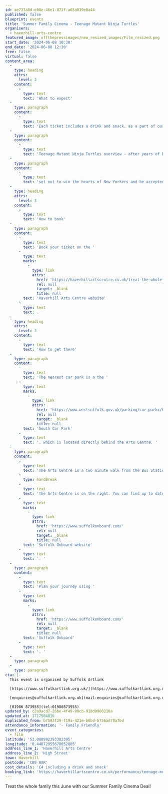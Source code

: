 ```yaml
---
id: ae737a8d-e88e-46e1-873f-a65a039e0a44
published: false
blueprint: events
title: 'Summer Family Cinema - Teenage Mutant Ninja Turtles'
organisers:
  - haverhill-arts-centre
featured_image: offthepressimages/new_resized_images/Film_resized.png
start_date: '2024-06-08 10:30'
end_date: '2024-06-08 12:30'
free: false
virtual: false
content_area:
  -
    type: heading
    attrs:
      level: 3
    content:
      -
        type: text
        text: 'What to expect'
  -
    type: paragraph
    content:
      -
        type: text
        text: 'Each ticket includes a drink and snack, as a part of our summer family film deal.'
  -
    type: paragraph
    content:
      -
        type: text
        text: 'Teenage Mutant Ninja Turtles overview - after years of being sheltered from the human world, the Turtle brothers '
  -
    type: paragraph
    content:
      -
        type: text
        text: 'set out to win the hearts of New Yorkers and be accepted as normal teenagers through heroic acts. Rating - PG'
  -
    type: heading
    attrs:
      level: 3
    content:
      -
        type: text
        text: 'How to book'
  -
    type: paragraph
    content:
      -
        type: text
        text: 'Book your ticket on the '
      -
        type: text
        marks:
          -
            type: link
            attrs:
              href: 'https://haverhillartscentre.co.uk/treat-the-whole-family-this-june-with-our-summer-family-cinema-deal/'
              rel: null
              target: _blank
              title: null
        text: 'Haverhill Arts Centre website'
      -
        type: text
        text: .
  -
    type: heading
    attrs:
      level: 3
    content:
      -
        type: text
        text: 'How to get there'
  -
    type: paragraph
    content:
      -
        type: text
        text: 'The nearest car park is a the '
      -
        type: text
        marks:
          -
            type: link
            attrs:
              href: 'https://www.westsuffolk.gov.uk/parking/car_parks/haverhill-car-parks.cfm'
              rel: null
              target: _blank
              title: null
        text: 'South Car Park'
      -
        type: text
        text: ', which is located directly behind the Arts Centre. '
  -
    type: paragraph
    content:
      -
        type: text
        text: 'The Arts Centre is a two minute walk from the Bus Station on Jubilee Walk. Head for the High Street and turn left.'
      -
        type: hardBreak
      -
        type: text
        text: 'The Arts Centre is on the right. You can find up to date bus times on the '
      -
        type: text
        marks:
          -
            type: link
            attrs:
              href: 'https://www.suffolkonboard.com/'
              rel: null
              target: _blank
              title: null
        text: 'Suffolk Onboard website'
      -
        type: text
        text: '. '
  -
    type: paragraph
    content:
      -
        type: text
        text: 'Plan your journey using '
      -
        type: text
        marks:
          -
            type: link
            attrs:
              href: 'https://www.suffolkonboard.com/'
              rel: null
              target: _blank
              title: null
        text: 'Suffolk Onboard'
      -
        type: text
        text: '. '
  -
    type: paragraph
  -
    type: paragraph
cta: |-
  This event is organised by Suffolk Artlink

  [https://www.suffolkartlink.org.uk/](https://www.suffolkartlink.org.uk/) 

  [enquiries@suffolkartlink.org.uk](mail:enquiries@suffolkartlink.org.uk)

  [01986 873955](tel:01986873955)
updated_by: c2a9acd7-26be-4f49-89cb-918d0960210a
updated_at: 1717504816
duplicated_from: b7593f29-f19a-421e-b6bd-b756ad70a7bd
attendance_information: '- Family Friendly'
event_categories:
  - film
latitude: '52.080992393382395'
longitude: '0.44072955678052805'
address_line_1: 'Haverhill Arts Centre'
address_line_2: 'High Street'
town: Haverhill
postcode: 'CB9 8AR'
cost_details: '£4 including a drink and snack'
booking_link: 'https://haverhillartscentre.co.uk/performance/teenage-mutant-ninja-turtles-mutant-mayhem/'
---
```

Treat the whole family this June with our Summer Family Cinema Deal!